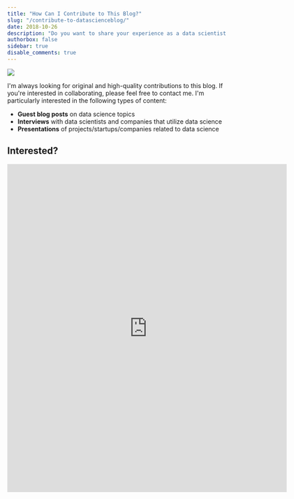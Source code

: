 ```yaml
---
title: "How Can I Contribute to This Blog?"
slug: "/contribute-to-datascienceblog/"
date: 2018-10-26
description: "Do you want to share your experience as a data scientist or talk about a project that you are excited about? Start contributing now!"
authorbox: false
sidebar: true
disable_comments: true
---
```

<img src="/img/agreement-business-businessman-872957.jpg"/>

I'm always looking for original and high-quality contributions to this blog. If you're interested in collaborating, please feel free to contact me. I'm particularly interested in the following types of content:

* **Guest blog posts** on data science topics
* **Interviews** with data scientists and companies that utilize data science
* **Presentations** of projects/startups/companies related to data science

## Interested? 

<iframe src="https://docs.google.com/forms/d/e/1FAIpQLSfIvUFE7Yz3Qlu6DPCtYq9Xi6_oJtU-e4aih243818Fi-5x5w/viewform?embedded=true" width="640" height="751" frameborder="0" marginheight="0" marginwidth="0">Loading...</iframe>
